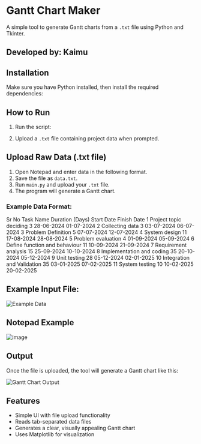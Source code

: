 # Gantt Chart Maker

A simple tool to generate Gantt charts from a `.txt` file using Python and Tkinter.

## Developed by: Kaimu 

## Installation

Make sure you have Python installed, then install the required dependencies:


## How to Run

1. Run the script:

2. Upload a `.txt` file containing project data when prompted.

## Upload Raw Data (.txt file)

1. Open Notepad and enter data in the following format.
2. Save the file as `data.txt`.
3. Run `main.py` and upload your `.txt` file.
4. The program will generate a Gantt chart.

### Example Data Format:

Sr No Task Name Duration (Days) Start Date Finish Date 1 Project topic deciding 3 28-06-2024 01-07-2024 2 Collecting data 3 03-07-2024 06-07-2024 3 Problem Definition 5 07-07-2024 12-07-2024 4 System design 11 17-08-2024 28-08-2024 5 Problem evaluation 4 01-09-2024 05-09-2024 6 Define function and behaviour 11 10-09-2024 21-09-2024 7 Requirement analysis 15 25-09-2024 10-10-2024 8 Implementation and coding 35 20-10-2024 05-12-2024 9 Unit testing 28 05-12-2024 02-01-2025 10 Integration and Validation 35 03-01-2025 07-02-2025 11 System testing 10 10-02-2025 20-02-2025


## Example Input File:

![Example Data](https://github.com/user-attachments/assets/b42ee838-8f2b-4151-a7d1-e4eaf3de146f)

## Notepad Example
![image](https://github.com/user-attachments/assets/74ca0390-2e12-4df5-9884-4022a7580638)

## Output

Once the file is uploaded, the tool will generate a Gantt chart like this:

![Gantt Chart Output](https://github.com/user-attachments/assets/7f79ddc6-acc6-4fc9-b871-d37eb59e8226)

## Features

- Simple UI with file upload functionality
- Reads tab-separated data files
- Generates a clear, visually appealing Gantt chart
- Uses Matplotlib for visualization
